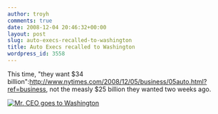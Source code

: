 ```yaml
---
author: troyh
comments: true
date: 2008-12-04 20:46:32+00:00
layout: post
slug: auto-execs-recalled-to-washington
title: Auto Execs recalled to Washington
wordpress_id: 3558
---
```


This time, "they want $34 billion":http://www.nytimes.com/2008/12/05/business/05auto.html?ref=business, not the measly $25 billion they wanted two weeks ago.

[![Mr. CEO goes to Washington](http://farm4.static.flickr.com/3119/3083206862_d73fa4c26d_o.png)](http://www.flickr.com/photos/troyh/3083206862/)
